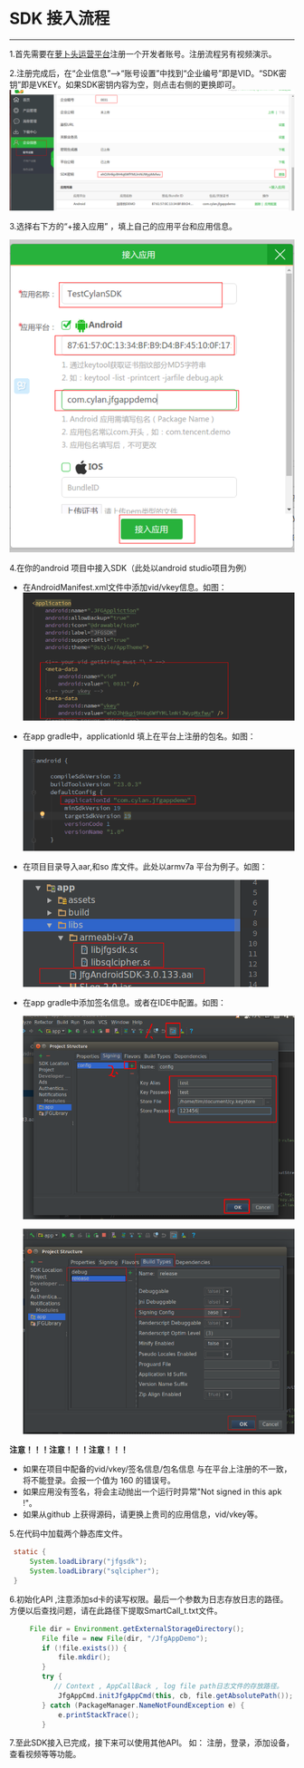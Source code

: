 ﻿# SDK 接入流程


---

1.首先需要在[萝卜头运营平台][1]注册一个开发者账号。注册流程另有视频演示。

2.注册完成后，在“企业信息”-->“账号设置”中找到“企业编号”即是VID。“SDK密钥”即是VKEY。如果SDK密钥内容为空，则点击右侧的更换即可。
  ![](assets/vid_vkey.png)

3.选择右下方的“+接入应用” ，填上自己的应用平台和应用信息。

   ![](assets/app.png)

4.在你的android 项目中接入SDK（此处以android studio项目为例）

 - 在AndroidManifest.xml文件中添加vid/vkey信息。如图：
   ![](assets/setVid.png)
 - 在app gradle中，applicationId 填上在平台上注册的包名。如图：

   ![](assets/setpackname.png)
 - 在项目目录导入aar,和so 库文件。此处以armv7a 平台为例子。如图：

   ![](assets/so.png)
 - 在app gradle中添加签名信息。或者在IDE中配置。如图：

   ![](assets/config.png)
   
   ![](assets/apply.png)

**注意！！！注意！！！注意！！！**

- 如果在项目中配备的vid/vkey/签名信息/包名信息 与在平台上注册的不一致，将不能登录。会报一个值为 160 的错误号。
- 如果应用没有签名，将会主动抛出一个运行时异常"Not signed in this apk !"。
- 如果从github 上获得源码，请更换上贵司的应用信息，vid/vkey等。

5.在代码中加载两个静态库文件。

```java
 static {
     System.loadLibrary("jfgsdk");
     System.loadLibrary("sqlcipher");
 }
```

6.初始化API ,注意添加sd卡的读写权限。最后一个参数为日志存放日志的路径。
方便以后查找问题，请在此路径下提取SmartCall_t.txt文件。
```java
     File dir = Environment.getExternalStorageDirectory();
        File file = new File(dir, "/JfgAppDemo");
        if (!file.exists()) {
            file.mkdir();
        }
        try {
           // Context , AppCallBack , log file path日志文件的存放路径。
            JfgAppCmd.initJfgAppCmd(this, cb, file.getAbsolutePath());
        } catch (PackageManager.NameNotFoundException e) {
            e.printStackTrace();
        }
```
 7.至此SDK接入已完成，接下来可以使用其他API。
 如： 注册，登录，添加设备，查看视频等等功能。

  [1]: http://open.robotscloud.com/
